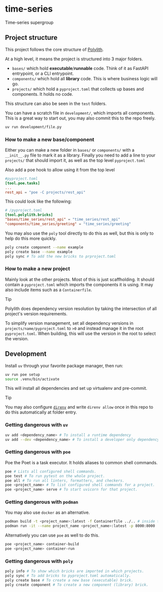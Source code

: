 # time-series

Time-series supergroup

## Project structure

This project follows the core structure of [Polylith](https://davidvujic.github.io/python-polylith-docs/).

At a high level, it means the project is structured into 3 major folders.

- `bases/` which hold __executable__/__runnable__ code. Think of it as FastAPI entrypoint, or a CLI entrypoint.
- `components/` which hold all __library__ code. This is where business logic will go.
- `projects/` which hold a `pyproject.toml` that collects up bases and components. It holds no code.

This structure can also be seen in the `test` folders.

You can have a scratch file in `development/`, which imports all components. This is a great way to start out,
you may also commit this to the repo freely.

```bash
uv run development/file.py
```

### How to make a new base/component

Either you can make a new folder in `bases/` or `components/` with a `__init__.py` file to mark it as a library.
Finally you need to add a line to your `projects/` that should import it, as well as the top level `pyproject.toml`

Also add a poe hook to allow using it from the top level

```toml
#pyproject.toml
[tool.poe.tasks]
...
rest_api = "poe -C projects/rest_api"
```

This could look like the following:

```toml
# /pyproject.toml
[tool.polylith.bricks]
"bases/time_series/rest_api" = "time_series/rest_api"
"components/time_series/greeting" = "time_series/greeting"
```

You may also use the `poly` tool directly to do this as well, but this is only to help do this more quickly.

```bash
poly create component --name example
poly create base --name example
poly sync # To add the new bricks to prproject.toml
```

### How to make a new project

Mainly look at the other projects. Most of this is just scaffholding. It should contain a `pyproject.toml` which imports
the components it is using. It may also include items such as a `Containerfile`.

> [!TIP]
> Polylith does dependency version resolution by taking the intersection of all project's version requirements.
>
> To simplify version management, set all dependency versions in `projects/name/pyproject.toml` to `>0` and instead
> manage it in the root `pyproject.toml`. When building, this will use the version in the root to select the
> version.

## Development

Install `uv` through your favorite package manager, then run:

```bash
uv run poe setup
source .venv/bin/activate
```

This will install all dependencies and set up virtualenv and pre-commit.

> [!TIP]
> You may also configure [`direnv`](https://direnv.net/#getting-started) and write `direnv allow` once in this repo to do this
> automatically at folder entry.

### Getting dangerous with `uv`

```bash
uv add <dependency_name> # To install a runtime dependency
uv add --dev <dependency_name> # To install a developer only dependency
```

### Getting dangerous with `poe`

Poe the Poet is a task executor. It holds aliases to common shell commands.

```bash
poe # Lists all configured shell commands.
poe test # To run pytest on the whole project.
poe all # To run all linters, formatters, and checkers.
poe <project_name> # To list configured shell commands for a project.
poe <project_name> serve # To start uvicorn for that project.
```

### Getting dangerous with `podman`

You may also use `docker` as an alternative.

```bash
podman build -t <project_name>:latest -f Containerfile ../.. # inside the project folder
podman run -it --name project_name <project_name>:latest -p 8000:8000
```

Alternatively you can use `poe` as well to do this.

```bash
poe <project_name> container-build
poe <project_name> container-run
```

### Getting dangerous with `poly`

```bash
poly info # To show which bricks are imported in which projects.
poly sync # To add bricks to pyproject.toml automatically.
poly create base # To create a new base (executable) brick.
poly create component # To create a new component (library) brick.
```
